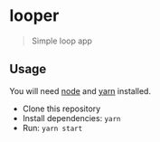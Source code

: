 # looper
> Simple loop app

## Usage

You will need [node]() and [yarn]() installed.

- Clone this repository
- Install dependencies: `yarn`
- Run: `yarn start`
